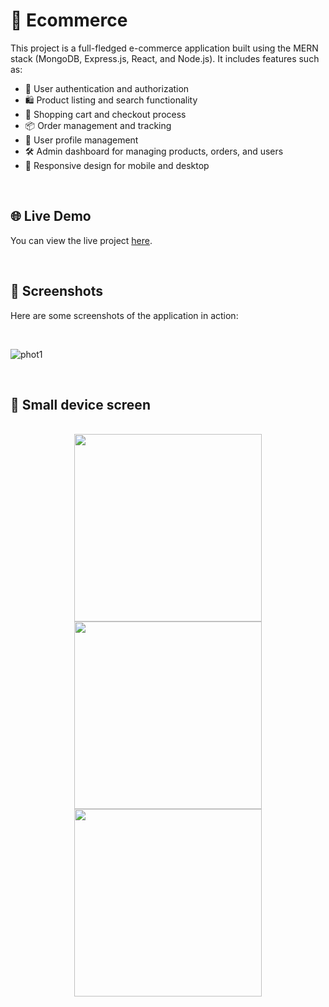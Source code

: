 # 🛒 Ecommerce

This project is a full-fledged e-commerce application built using the MERN stack (MongoDB, Express.js, React, and Node.js). It includes features such as:

- 🔐 User authentication and authorization
- 🛍️ Product listing and search functionality
- 🛒 Shopping cart and checkout process
- 📦 Order management and tracking
- 👤 User profile management
- 🛠️ Admin dashboard for managing products, orders, and users
- 📱 Responsive design for mobile and desktop

<br/>

## 🌐 Live Demo

You can view the live project [here](https://ecommerce-with-ososa.vercel.app).

<br/>

## 📸 Screenshots

Here are some screenshots of the application in action:

<br/>

![phot1](https://github.com/user-attachments/assets/0657008d-4ed9-4558-8e1d-7c0c79fde5f7)


<br/>

## 📱 Small device screen

<br/>

<div style="text-align: center;">
    <img src="https://github.com/user-attachments/assets/e6224954-5baf-4efe-83d0-c28a73d42158" alt="" style="width: 300px; height: auto;">
    <img src="https://github.com/user-attachments/assets/05b91729-64fd-4b65-9230-8612a09450ce" alt="" style="width: 300px; height: auto;">
    <img src="https://github.com/user-attachments/assets/90b57925-42e0-45a6-a143-ae64e20be1ec" alt="" style="width: 300px; height: auto;">
</div>
